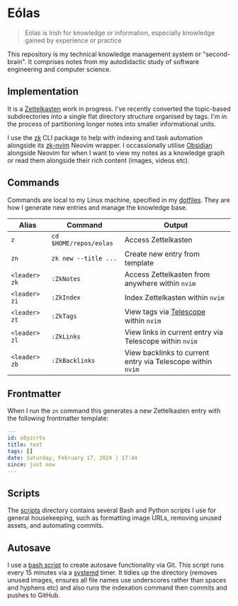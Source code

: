 # Eólas

> Eólas is Irish for knowledge or information, especially knowledge gained by
> experience or practice

This repository is my technical knowledge management system or "second-brain".
It comprises notes from my autodidactic study of software engineering and
computer science.

## Implementation

It is a [Zettelkasten]() work in progress. I've recently converted the
topic-based subdirectories into a single flat directory structure organised by
tags. I'm in the process of partitioning longer notes into smaller informational
units.

I use the [zk](https://github.com/zk-org/zk) CLI package to help with indexing
and task automation alongside its [zk-nvim](https://github.com/zk-org/zk-nvim)
Neovim wrapper. I occassionally utilise [Obsidian](https://obsidian.md/)
alongside Neovim for when I want to view my notes as a knowledge graph or read
them alongside their rich content (images, videos etc).

## Commands

Commands are local to my Linux machine, specified in my
[dotfiles](https://github.com/thomasabishop/dotfiles). They are how I generate
new entries and manage the knowledge base.

| Alias         | Command                | Output                                                                                    |
| ------------- | ---------------------- | ----------------------------------------------------------------------------------------- |
| `z`           | `cd $HOME/repos/eolas` | Access Zettelkasten                                                                       |
| `zn`          | `zk new --title ...`   | Create new entry from template                                                            |
| `<leader> zk` | `:ZkNotes`             | Access Zettelkasten from anywhere within `nvim`                                           |
| `<leader> zi` | `:ZkIndex`             | Index Zettelkasten within `nvim`                                                          |
| `<leader> zt` | `:ZkTags`              | View tags via [Telescope](https://github.com/nvim-telescope/telescope.nvim) within `nvim` |
| `<leader> zl` | `:ZkLinks`             | View links in current entry via Telescope within `nvim`                                   |
| `<leader> zb` | `:ZkBacklinks`         | View backlinks to current entry via Telescope within `nvim`                               |

## Frontmatter

When I run the `zn` command this generates a new Zettelkasten entry with the
following frontmatter template:

```yaml
---
id: o8yzcrtv
title: test
tags: []
date: Saturday, February 17, 2024 | 17:44
since: just now
---
```

## Scripts

The [scripts](/scripts) directory contains several Bash and Python scripts I use
for general housekeeping, such as formatting image URLs, removing unused assets,
and automating commits.

## Autosave

I use a [bash script](./scripts/auto_save.sh) to create autosave functionality
via Git. This script runs every 15 minutes via a [systemd](https://systemd.io/)
timer. It tidies up the directory (removes unused images, ensures all file names
use underscores rather than spaces and hyphens etc) and also runs the indexation
command then commits and pushes to GitHub.
